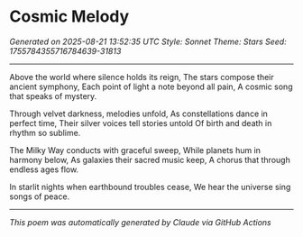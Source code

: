 # Cosmic Melody

*Generated on 2025-08-21 13:52:35 UTC*
*Style: Sonnet*
*Theme: Stars*
*Seed: 1755784355716784639-31813*

---

Above the world where silence holds its reign,
The stars compose their ancient symphony,
Each point of light a note beyond all pain,
A cosmic song that speaks of mystery.

Through velvet darkness, melodies unfold,
As constellations dance in perfect time,
Their silver voices tell stories untold
Of birth and death in rhythm so sublime.

The Milky Way conducts with graceful sweep,
While planets hum in harmony below,
As galaxies their sacred music keep,
A chorus that through endless ages flow.

In starlit nights when earthbound troubles cease,
We hear the universe sing songs of peace.

---

*This poem was automatically generated by Claude via GitHub Actions*